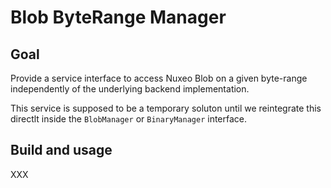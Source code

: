 # Blob ByteRange Manager

## Goal

Provide a service interface to access Nuxeo Blob on a given byte-range independently of the underlying backend implementation.

This service is supposed to be a temporary soluton until we reintegrate this directlt inside the `BlobManager` or `BinaryManager` interface.

## Build and usage

XXX

